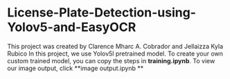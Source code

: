 # License-Plate-Detection-using-Yolov5-and-EasyOCR
This project was created by Clarence Mharc A. Cobrador and Jellaizza Kyla Rubico
In this project, we use Yolov5l pretrained model.
To create your own custom trained model, you can copy the steps in **training.ipynb**.
To view our image output, click **image output.ipynb
**
